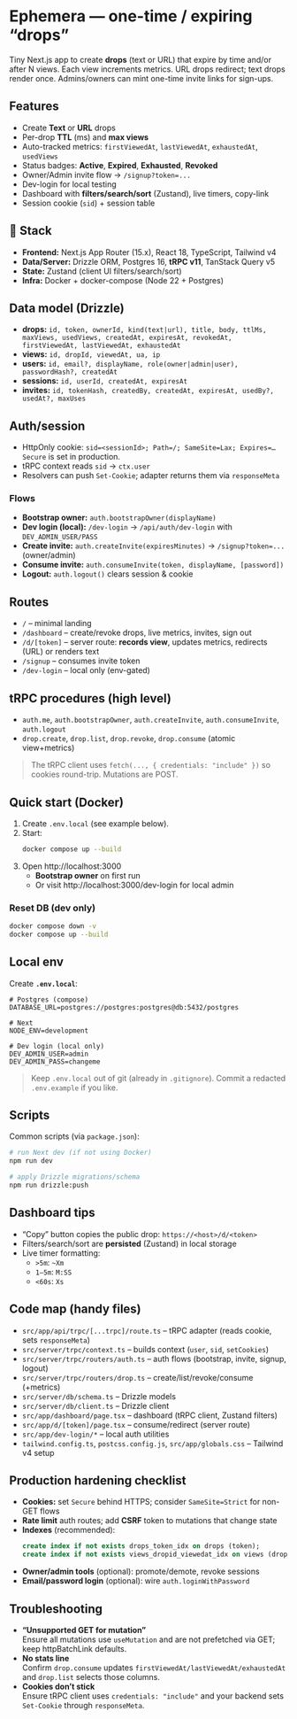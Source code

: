# Ephemera — one-time / expiring “drops”

Tiny Next.js app to create **drops** (text or URL) that expire by time and/or after N views. Each view increments metrics. URL drops redirect; text drops render once. Admins/owners can mint one-time invite links for sign-ups.

## Features

- Create **Text** or **URL** drops
- Per-drop **TTL** (ms) and **max views**
- Auto-tracked metrics: `firstViewedAt`, `lastViewedAt`, `exhaustedAt`, `usedViews`
- Status badges: **Active**, **Expired**, **Exhausted**, **Revoked**
- Owner/Admin invite flow → `/signup?token=...`
- Dev-login for local testing
- Dashboard with **filters/search/sort** (Zustand), live timers, copy-link
- Session cookie (`sid`) + session table

## 🔧 Stack

- **Frontend:** Next.js App Router (15.x), React 18, TypeScript, Tailwind v4  
- **Data/Server:** Drizzle ORM, Postgres 16, **tRPC v11**, TanStack Query v5  
- **State:** Zustand (client UI filters/search/sort)  
- **Infra:** Docker + docker-compose (Node 22 + Postgres)

## Data model (Drizzle)

- **drops:** `id, token, ownerId, kind(text|url), title, body, ttlMs, maxViews, usedViews, createdAt, expiresAt, revokedAt, firstViewedAt, lastViewedAt, exhaustedAt`
- **views:** `id, dropId, viewedAt, ua, ip`
- **users:** `id, email?, displayName, role(owner|admin|user), passwordHash?, createdAt`
- **sessions:** `id, userId, createdAt, expiresAt`
- **invites:** `id, tokenHash, createdBy, createdAt, expiresAt, usedBy?, usedAt?, maxUses`

## Auth/session

- HttpOnly cookie: `sid=<sessionId>; Path=/; SameSite=Lax; Expires=…`  
  `Secure` is set in production.
- tRPC context reads `sid` → `ctx.user`
- Resolvers can push `Set-Cookie`; adapter returns them via `responseMeta`

### Flows

- **Bootstrap owner:** `auth.bootstrapOwner(displayName)`  
- **Dev login (local):** `/dev-login` → `/api/auth/dev-login` with `DEV_ADMIN_USER/PASS`
- **Create invite:** `auth.createInvite(expiresMinutes)` → `/signup?token=...` (owner/admin)
- **Consume invite:** `auth.consumeInvite(token, displayName, [password])`  
- **Logout:** `auth.logout()` clears session & cookie

## Routes

- `/` – minimal landing  
- `/dashboard` – create/revoke drops, live metrics, invites, sign out  
- `/d/[token]` – server route: **records view**, updates metrics, redirects (URL) or renders text  
- `/signup` – consumes invite token  
- `/dev-login` – local only (env-gated)  

## tRPC procedures (high level)

- `auth.me`, `auth.bootstrapOwner`, `auth.createInvite`, `auth.consumeInvite`, `auth.logout`  
- `drop.create`, `drop.list`, `drop.revoke`, `drop.consume` (atomic view+metrics)

> The tRPC client uses `fetch(..., { credentials: "include" })` so cookies round-trip. Mutations are POST.

## Quick start (Docker)

1. Create `.env.local` (see example below).
2. Start:
   ```bash
   docker compose up --build
   ```
3. Open http://localhost:3000  
   - **Bootstrap owner** on first run  
   - Or visit http://localhost:3000/dev-login for local admin

### Reset DB (dev only)

```bash
docker compose down -v
docker compose up --build
```

## Local env

Create **`.env.local`**:
```env
# Postgres (compose)
DATABASE_URL=postgres://postgres:postgres@db:5432/postgres

# Next
NODE_ENV=development

# Dev login (local only)
DEV_ADMIN_USER=admin
DEV_ADMIN_PASS=changeme
```

> Keep `.env.local` out of git (already in `.gitignore`). Commit a redacted `.env.example` if you like.

## Scripts

Common scripts (via `package.json`):

```bash
# run Next dev (if not using Docker)
npm run dev

# apply Drizzle migrations/schema
npm run drizzle:push
```

## Dashboard tips

- “Copy” button copies the public drop: `https://<host>/d/<token>`
- Filters/search/sort are **persisted** (Zustand) in local storage
- Live timer formatting:
  - `>5m`: `~Xm`
  - `1–5m`: `M:SS`
  - `<60s`: `Xs`

## Code map (handy files)

- `src/app/api/trpc/[...trpc]/route.ts` – tRPC adapter (reads cookie, sets `responseMeta`)
- `src/server/trpc/context.ts` – builds context (`user`, `sid`, `setCookies`)
- `src/server/trpc/routers/auth.ts` – auth flows (bootstrap, invite, signup, logout)
- `src/server/trpc/routers/drop.ts` – create/list/revoke/consume (+metrics)
- `src/server/db/schema.ts` – Drizzle models
- `src/server/db/client.ts` – Drizzle client
- `src/app/dashboard/page.tsx` – dashboard (tRPC client, Zustand filters)
- `src/app/d/[token]/page.tsx` – consume/redirect (server route)
- `src/app/dev-login/*` – local auth utilities
- `tailwind.config.ts`, `postcss.config.js`, `src/app/globals.css` – Tailwind v4 setup

## Production hardening checklist

- **Cookies:** set `Secure` behind HTTPS; consider `SameSite=Strict` for non-GET flows
- **Rate limit** auth routes; add **CSRF** token to mutations that change state
- **Indexes** (recommended):
  ```sql
  create index if not exists drops_token_idx on drops (token);
  create index if not exists views_dropid_viewedat_idx on views (drop_id, viewed_at desc);
  ```
- **Owner/admin tools** (optional): promote/demote, revoke sessions
- **Email/password login** (optional): wire `auth.loginWithPassword`

## Troubleshooting

- **“Unsupported GET for mutation”**  
  Ensure all mutations use `useMutation` and are not prefetched via GET; keep httpBatchLink defaults.
- **No stats line**  
  Confirm `drop.consume` updates `firstViewedAt/lastViewedAt/exhaustedAt` and `drop.list` selects those columns.
- **Cookies don’t stick**  
  Ensure tRPC client uses `credentials: "include"` and your backend sets `Set-Cookie` through `responseMeta`.
